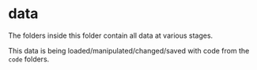 # data

The folders inside this folder contain all data at various stages.

This data is being loaded/manipulated/changed/saved with code from the `code` folders.